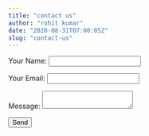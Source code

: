 ```yaml
---
title: "contact us"
author: "rohit kumar"
date: "2020-08-31T07:00:05Z"
slug: "contact-us"
---
```


<form name="caseconverteronlinetool" method="POST" data-netlify="true">
<input type="hidden" name="form-name" value="caseconverteronlinetool" />
  <p>
    <label class="label">Your Name: </label> 
    <input  class="input" type="text" name="name" required />  
  </p>
  <p>
    <label class="label">Your Email: </label>
    <input class="input"type="email" name="email" required />
  </p>
 
  <p>
    <label class="label">Message: </label>
    <textarea  class="textarea" name="message" required ></textarea>
  </p>
  <p>
    <button class="button is-primary mb-2 mt-2" type="submit">Send</button>
  </p>
</form>
